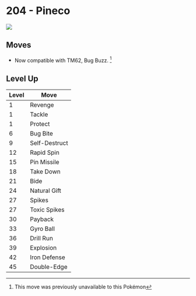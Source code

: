 # 204 - Pineco
![][204]

## Moves

 - Now compatible with TM62, Bug Buzz. [^1]

## Level Up

Level | Move
---   | ---
  1   | Revenge
  1   | Tackle
  1   | Protect
  6   | Bug Bite
  9   | Self-Destruct
 12   | Rapid Spin
 15   | Pin Missile
 18   | Take Down
 21   | Bide
 24   | Natural Gift
 27   | Spikes
 27   | Toxic Spikes
 30   | Payback
 33   | Gyro Ball
 36   | Drill Run
 39   | Explosion
 42   | Iron Defense
 45   | Double-Edge



[204]: ../img/pokemon/204.png

[^1]: This move was previously unavailable to this Pokémon
